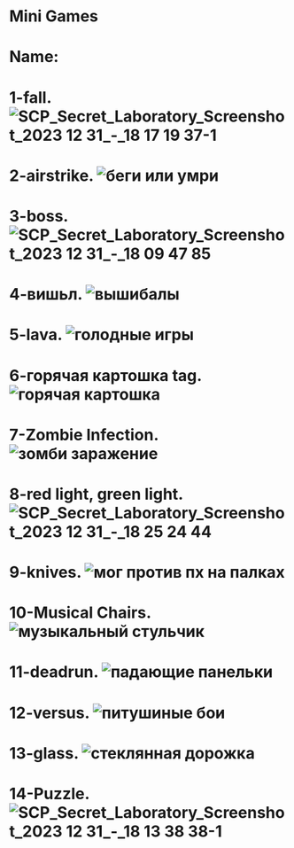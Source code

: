 # Mini Games               
# Name:
# 1-fall. ![SCP_Secret_Laboratory_Screenshot_2023 12 31_-_18 17 19 37-1](https://github.com/Tert122/-/assets/158254093/81c0e383-e334-4b05-a328-5675a55b10f2)
# 2-airstrike. ![беги или умри](https://github.com/Tert122/-/assets/158254093/9bbf9495-a68f-4571-89d3-769bba1a4714)
# 3-boss. ![SCP_Secret_Laboratory_Screenshot_2023 12 31_-_18 09 47 85](https://github.com/Tert122/-/assets/158254093/288b0204-b939-4a2d-b5aa-894665b66905)
# 4-вишьл. ![вышибалы](https://github.com/Tert122/-/assets/158254093/abdccb02-36fb-4d90-abf2-092946cd139c)
# 5-lava. ![голодные игры](https://github.com/Tert122/-/assets/158254093/163644c8-aa90-40dd-999e-62a5286dbde9)
# 6-горячая картошка tag. ![горячая картошка](https://github.com/Tert122/-/assets/158254093/b810d0ef-79f5-4074-bc4e-e658ffc14ac5)
# 7-Zombie Infection. ![зомби заражение](https://github.com/Tert122/-/assets/158254093/5354f791-ffd5-4a68-ab7f-5e13ec033b2b)
# 8-red light, green light. ![SCP_Secret_Laboratory_Screenshot_2023 12 31_-_18 25 24 44](https://github.com/Tert122/-/assets/158254093/6a8b9fbf-734a-4ae9-945e-706792954ca7)
# 9-knives. ![мог против пх на палках](https://github.com/Tert122/-/assets/158254093/a4da7873-0024-40cd-8565-3608bbb8d9a2)
# 10-Musical Chairs. ![музыкальный стульчик](https://github.com/Tert122/-/assets/158254093/8b460526-d9e3-4e96-8322-e27b3110cbf9)
# 11-deadrun. ![падающие панельки](https://github.com/Tert122/-/assets/158254093/de235555-e7ac-48dd-942c-054646620d75)
# 12-versus. ![питушиные бои](https://github.com/Tert122/-/assets/158254093/862e36e6-8e1b-4823-80c0-254b98e8a136)
# 13-glass. ![стеклянная дорожка](https://github.com/Tert122/-/assets/158254093/1a095896-94a7-49bc-b52d-963c82e5aa41)
# 14-Puzzle. ![SCP_Secret_Laboratory_Screenshot_2023 12 31_-_18 13 38 38-1](https://github.com/Tert122/-/assets/158254093/440bda2c-609d-409e-bf58-6d2b2e7fa3e2)

